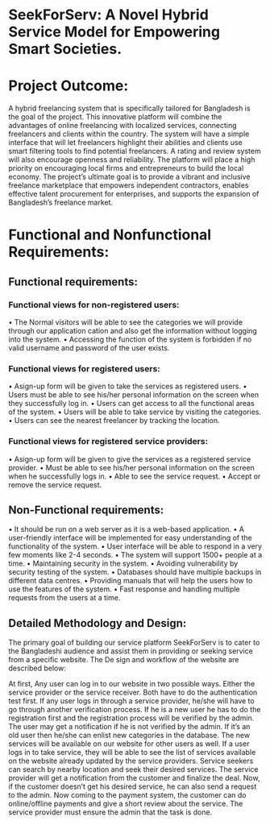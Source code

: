 # SeekForServ: A Novel Hybrid Service Model for Empowering Smart Societies.


# Project Outcome:
 A hybrid freelancing system that is specifically tailored for Bangladesh is the goal of the
 project. This innovative platform will combine the advantages of online freelancing with
 localized services, connecting freelancers and clients within the country. The system will
 have a simple interface that will let freelancers highlight their abilities and clients use
 smart filtering tools to find potential freelancers. A rating and review system will also
 encourage openness and reliability. The platform will place a high priority on encouraging
 local firms and entrepreneurs to build the local economy. The project’s ultimate goal is
 to provide a vibrant and inclusive freelance marketplace that empowers independent contractors, 
 enables effective talent procurement for enterprises, and supports the expansion
 of Bangladesh’s freelance market.

 # Functional and Nonfunctional Requirements:
 ## Functional requirements:
 ### Functional views for non-registered users:
 • The Normal visitors will be able to see the categories we will provide through our application
   cation and also get the information without logging into the system.
 • Accessing the function of the system is forbidden if no valid username and password
   of the user exists.
 ### Functional views for registered users:
 • Asign-up form will be given to take the services as registered users.
 • Users must be able to see his/her personal information on the screen when they
   successfully log in.
 • Users can get access to all the functional areas of the system.
 • Users will be able to take service by visiting the categories.
 • Users can see the nearest freelancer by tracking the location.
 
 ### Functional views for registered service providers:
 • Asign-up form will be given to give the services as a registered service provider.
 • Must be able to see his/her personal information on the screen when he successfully
   logs in.
 • Able to see the service request.
 • Accept or remove the service request.
 ## Non-Functional requirements:
 • It should be run on a web server as it is a web-based application.
 • A user-friendly interface will be implemented for easy understanding of the functionality of the system.
 • User interface will be able to respond in a very few moments like 2-4 seconds.
 • The system will support 1500+ people at a time.
 • Maintaining security in the system.
 • Avoiding vulnerability by security testing of the system.
 • Databases should have multiple backups in different data centres.
 • Providing manuals that will help the users how to use the features of the system.
 • Fast response and handling multiple requests from the users at a time.

## Detailed Methodology and Design:

 The primary goal of building our service platform SeekForServ is to cater to the Bangladeshi
 audience and assist them in providing or seeking service from a specific website. The De
 sign and workflow of the website are described below:

 At first, Any user can log in to our website in two possible ways. Either the service
 provider or the service receiver. Both have to do the authentication test first. If any user
 logs in through a service provider, he/she will have to go through another verification
 process. If he is a new user he has to do the registration first and the registration process
 will be verified by the admin. The user may get a notification if he is not verified by the
 admin. If it’s an old user then he/she can enlist new categories in the database. The new
 services will be available on our website for other users as well. If a user logs in to take
 service, they will be able to see the list of services available on the
 website already updated by the service providers. Service seekers can search by nearby
 location and seek their desired services. The service provider will get a notification from
 the customer and finalize the deal. Now, if the customer doesn’t get his desired service, he
 can also send a request to the admin. Now coming to the payment system, the customer
 can do online/offline payments and give a short review about the service. The service
 provider must ensure the admin that the task is done.
 
